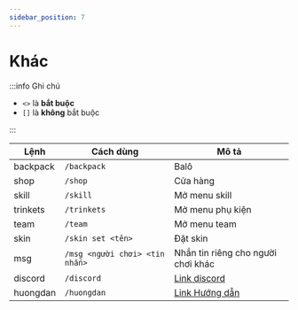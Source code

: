 ```yaml
---
sidebar_position: 7
---
```


# Khác

:::info Ghi chú

- `<>` là **bắt buộc**
- `[]` là **không** bắt buộc

:::

| Lệnh     | Cách dùng                      | Mô tả                                         |
| -------- | ------------------------------ | --------------------------------------------- |
| backpack | `/backpack`                    | Balô                                          |
| shop     | `/shop`                        | Cửa hàng                                      |
| skill    | `/skill`                       | Mở menu skill                                 |
| trinkets | `/trinkets`                    | Mở menu phụ kiện                              |
| team     | `/team`                        | Mở menu team                                  |
| skin     | `/skin set <tên>`              | Đặt skin                                      |
| msg      | `/msg <người chơi> <tin nhắn>` | Nhắn tin riêng cho người chơi khác            |
| discord  | `/discord`                     | [Link discord](https://discord.gg/phodenxanh) |
| huongdan | `/huongdan`                    | [Link Hướng dẫn](../intro.md)                 |
